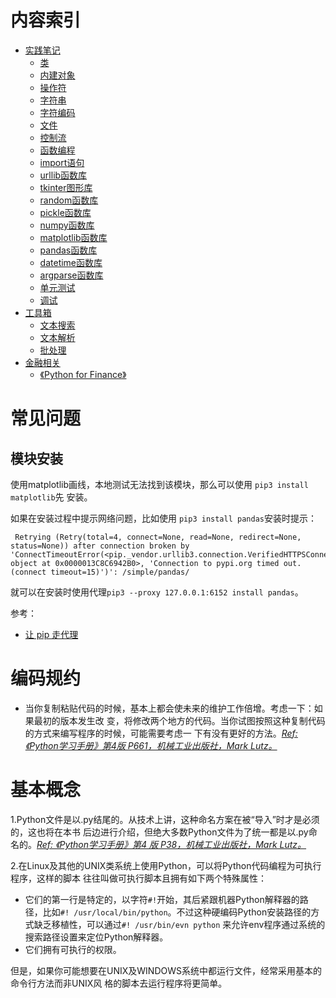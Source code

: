 # 内容索引

- [实践笔记]()
  - [类]()
  - [内建对象]()
  - [操作符]()
  - [字符串]()
  - [字符编码](./notes/char_encoding)
  - [文件]()
  - [控制流]()
  - [函数编程]()
  - [import语句]()
  - [urllib函数库]()
  - [tkinter图形库]()
  - [random函数库]()
  - [pickle函数库]()
  - [numpy函数库]()
  - [matplotlib函数库]()
  - [pandas函数库]()
  - [datetime函数库]()
  - [argparse函数库]()
  - [单元测试]()
  - [调试]()
- [工具箱]()
  - [文本搜索]()
  - [文本解析]()
  - [批处理]()
- [金融相关]()
  - [《Python for Finance》]()

# 常见问题

## 模块安装

使用matplotlib画线，本地测试无法找到该模块，那么可以使用 `pip3 install matplotlib`先
安装。

如果在安装过程中提示网络问题，比如使用 `pip3 install pandas`安装时提示：

```
 Retrying (Retry(total=4, connect=None, read=None, redirect=None, status=None)) after connection broken by 'ConnectTimeoutError(<pip._vendor.urllib3.connection.VerifiedHTTPSConnection object at 0x0000013C8C6942B0>, 'Connection to pypi.org timed out. (connect timeout=15)')': /simple/pandas/
```

就可以在安装时使用代理`pip3 --proxy 127.0.0.1:6152 install pandas`。

参考：

- [让 pip 走代理](https://www.logcg.com/archives/1914.html)

# 编码规约

- 当你复制粘贴代码的时候，基本上都会使未来的维护工作倍增。考虑一下：如果最初的版本发生改
变，将修改两个地方的代码。当你试图按照这种复制代码的方式来编写程序的时候，可能需要考虑一
下有没有更好的方法。[*Ref: 《Python学习手册》第4版 P661，机械工业出版社，Mark Lutz。*]()

# 基本概念

1.Python文件是以.py结尾的。从技术上讲，这种命名方案在被“导入”时才是必须的，这也将在本书
后边进行介绍，但绝大多数Python文件为了统一都是以.py命名的。[*Ref: 《Python学习手册》第4
版 P38，机械工业出版社，Mark Lutz。*]()

2.在Linux及其他的UNIX类系统上使用Python，可以将Python代码编程为可执行程序，这样的脚本
往往叫做可执行脚本且拥有如下两个特殊属性：

- 它们的第一行是特定的，以字符`#!`开始，其后紧跟机器Python解释器的路径，比如`#! /usr/local/bin/python`。不过这种硬编码Python安装路径的方式缺乏移植性，可以通过`#! /usr/bin/evn python`
来允许env程序通过系统的搜索路径设置来定位Python解释器。
- 它们拥有可执行的权限。

但是，如果你可能想要在UNIX及WINDOWS系统中都运行文件，经常采用基本的命令行方法而非UNIX风
格的脚本去运行程序将更简单。
